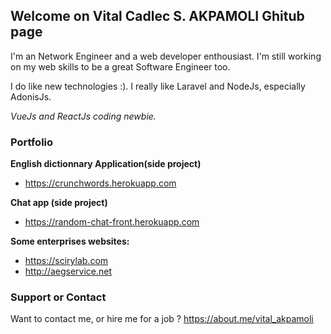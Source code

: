 ## Welcome on Vital Cadlec S. AKPAMOLI Ghitub page

I'm an Network Engineer and a web developer enthousiast. I'm still working on my web skills to be a great Software Engineer too.

I do like new technologies :).
I really like Laravel and NodeJs, especially AdonisJs.

_VueJs and ReactJs coding newbie._

### Portfolio

**English dictionnary Application(side project)**
 - <a href="https://crunchwords.herokuapp.com">https://crunchwords.herokuapp.com</a>

**Chat app (side project)**
 - <a href="https://random-chat-front.herokuapp.com">https://random-chat-front.herokuapp.com</a>

**Some enterprises websites:**
- <a href="https://scirylab.com">https://scirylab.com</a>
- <a href="http://aegservice.net">http://aegservice.net</a>


### Support or Contact

Want to contact me, or hire me for a job ? <a href="https://about.me/vital_akpamoli">https://about.me/vital_akpamoli</a>
